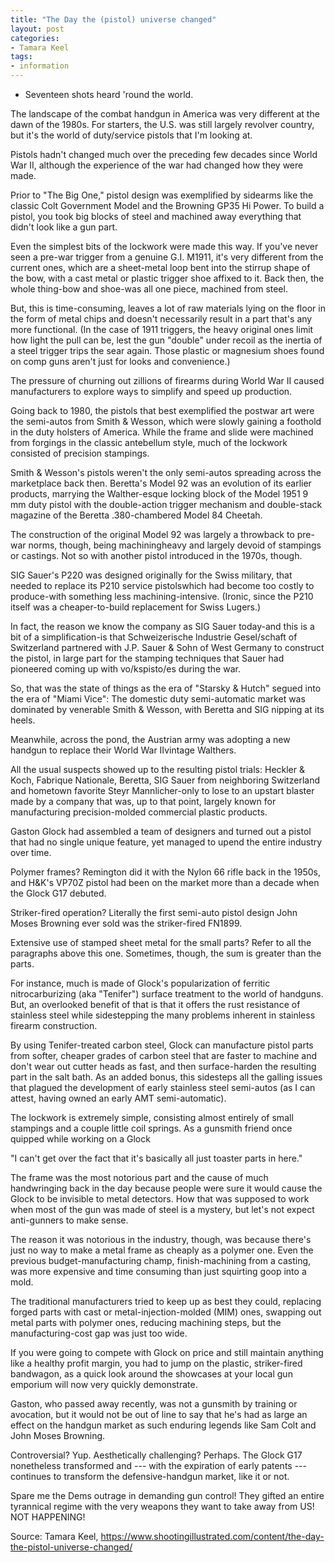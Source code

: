 ```yaml
---
title: "The Day the (pistol) universe changed"
layout: post
categories:
- Tamara Keel
tags: 
- information
---
```


- Seventeen shots heard 'round the world.

The landscape of the combat handgun in America was very different at the dawn of the 1980s. For starters, the U.S. was still largely revolver country, but it's the world of duty/service pistols that I'm looking at.

Pistols hadn't changed much over the preceding few decades since World War II, although the experience of the war had changed how they were made.

Prior to "The Big One," pistol design was exemplified by sidearms like the classic Colt Government Model and the Browning GP35 Hi Power. To build a pistol, you took big blocks of steel and machined away everything that didn't look like a gun part.

Even the simplest bits of the lockwork were made this way. If you've never seen a pre-war trigger from a genuine G.I. M1911, it's very different from the current ones, which are a sheet-metal loop bent into the stirrup shape of the bow, with a cast metal or plastic trigger shoe affixed to it. Back then, the whole thing-bow and shoe-was all one piece, machined from steel.

But, this is time-consuming, leaves a lot of raw materials lying on the floor in the form of metal chips and doesn't necessarily result in a part that's any more functional. (In the case of 1911 triggers, the heavy original ones limit how light the pull can be, lest the gun "double" under recoil as the inertia of a steel trigger trips the sear again. Those plastic or magnesium shoes found on comp guns aren't just for looks and convenience.)

The pressure of churning out zillions of firearms during World War II caused manufacturers to explore ways to simplify and speed up production.

Going back to 1980, the pistols that best exemplified the postwar art were the semi-autos from Smith & Wesson, which were slowly gaining a foothold in the duty holsters of America. While the frame and slide were machined from forgings in the classic antebellum style, much of the lockwork consisted of precision stampings.

Smith & Wesson's pistols weren't the only semi-autos spreading across the marketplace back then. Beretta's Model 92 was an evolution of its earlier products, marrying the Walther-esque locking block of the Model 1951 9 mm duty pistol with the double-action trigger mechanism and double-stack magazine of the Beretta .380-chambered Model 84 Cheetah.

The construction of the original Model 92 was largely a throwback to pre-war norms, though, being machiningheavy and largely devoid of stampings or castings. Not so with another pistol introduced in the 1970s, though.

SIG Sauer's P220 was designed originally for the Swiss military, that needed to replace its P210 service pistolswhich had become too costly to produce-with something less machining-intensive. (Ironic, since the P210 itself was a cheaper-to-build replacement for Swiss Lugers.)

In fact, the reason we know the company as SIG Sauer today-and this is a bit of a simplification-is that Schweizerische lndustrie Gesel/schaft of Switzerland partnered with J.P. Sauer & Sohn of West Germany to construct the pistol, in large part for the stamping techniques that Sauer had pioneered coming up with vo/kspisto/es during the war.

So, that was the state of things as the era of "Starsky & Hutch" segued into the era of "Miami Vice": The domestic duty semi-automatic market was dominated by venerable Smith & Wesson, with Beretta and SIG nipping at its heels.

Meanwhile, across the pond, the Austrian army was adopting a new handgun to replace their World War IIvintage Walthers.

All the usual suspects showed up to the resulting pistol trials: Heckler & Koch, Fabrique Nationale, Beretta, SIG Sauer from neighboring Switzerland and hometown favorite Steyr Mannlicher-only to lose to an upstart blaster made by a company that was, up to that point, largely known for manufacturing precision-molded commercial plastic products.

Gaston Glock had assembled a team of designers and turned out a pistol that had no single unique feature, yet managed to upend the entire industry over time.

Polymer frames? Remington did it with the Nylon 66 rifle back in the 1950s, and H&K's VP70Z pistol had been on the market more than a decade when the Glock G17 debuted.

Striker-fired operation? Literally the first semi-auto pistol design John Moses Browning ever sold was the striker-fired FN1899.

Extensive use of stamped sheet metal for the small parts? Refer to all the paragraphs above this one. Sometimes, though, the sum is greater than the parts.

For instance, much is made of Glock's popularization of ferritic nitrocarburizing (aka "Tenifer") surface treatment to the world of handguns. But, an overlooked benefit of that is that it offers the rust resistance of stainless steel while sidestepping the many problems inherent in stainless firearm construction.

By using Tenifer-treated carbon steel, Glock can manufacture pistol parts from softer, cheaper grades of carbon steel that are faster to machine and don't wear out cutter heads as fast, and then surface-harden the resulting part in the salt bath. As an added bonus, this sidesteps all the galling issues that plagued the development of early stainless steel semi-autos (as I can attest, having owned an early AMT semi-automatic).

The lockwork is extremely simple, consisting almost entirely of small stampings and a couple little coil springs. As a gunsmith friend once quipped while working on a Glock

"I can't get over the fact that it's basically all just toaster parts in here."

The frame was the most notorious part and the cause of much handwringing back in the day because people were sure it would cause the Glock to be invisible to metal detectors. How that was supposed to work when most of the gun was made of steel is a mystery, but let's not expect anti-gunners to make sense.

The reason it was notorious in the industry, though, was because there's just no way to make a metal frame as cheaply as a polymer one. Even the previous budget-manufacturing champ, finish-machining from a casting, was more expensive and time consuming than just squirting goop into a mold.

The traditional manufacturers tried to keep up as best they could, replacing forged parts with cast or metal-injection-molded (MIM) ones, swapping out metal parts with polymer ones, reducing machining steps, but the manufacturing-cost gap was just too wide.

If you were going to compete with Glock on price and still maintain anything like a healthy profit margin, you had to jump on the plastic, striker-fired bandwagon, as a quick look around the showcases at your local gun emporium will now very quickly demonstrate.

Gaston, who passed away recently, was not a gunsmith by training or avocation, but it would not be out of line to say that he's had as large an effect on the handgun market as such enduring legends like Sam Colt and John Moses Browning.

Controversial? Yup. Aesthetically challenging? Perhaps. The Glock G17 nonetheless transformed and --- with the expiration of early patents --- continues to transform the defensive-handgun market, like it or not.

Spare me the Dems outrage in demanding gun control! They gifted an entire tyrannical regime with the very weapons they want to take away from US! NOT HAPPENING!

Source: Tamara Keel, https://www.shootingillustrated.com/content/the-day-the-pistol-universe-changed/
